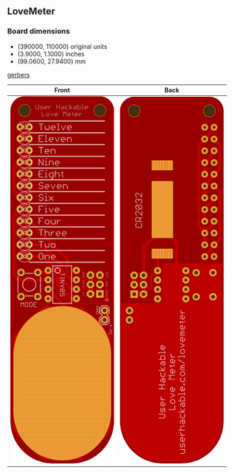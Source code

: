 ## LoveMeter 


### Board dimensions

* (390000, 110000) original units
* (3.9000, 1.1000) inches
* (99.0600, 27.9400) mm

[gerbers](%*_gerber.zip)


| Front | Back |
| --- | --- |
| ![Front](LoveMeter.png) | ![Back](LoveMeter_back.png) |


